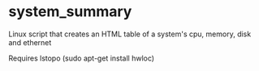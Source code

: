 # system_summary
Linux script that creates an HTML table of a system's cpu, memory, disk and ethernet 

Requires lstopo (sudo apt-get install hwloc)

